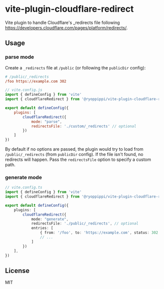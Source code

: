 # vite-plugin-cloudflare-redirect

Vite plugin to handle Cloudflare's \_redirects file following https://developers.cloudflare.com/pages/platform/redirects/.

## Usage

### parse mode
Create a `_redirects` file at `/public` (or following the `publicDir` config):

```ini
# /public/_redirects
/foo https://example.com 302
```

```js
// vite.config.js
import { defineConfig } from 'vite'
import { cloudflareRedirect } from '@ryoppippi/vite-plugin-cloudflare-redirect'

export default defineConfig({
    plugins: [
        cloudflareRedirect({
            mode: "parse",
            redirectsFile: './custom/_redirects' // optional
        })
    ]
})
```

By default if no options are passed, the plugin would try to load from `/public/_redirects` (from `publicDir` config). If the file isn't found, no redirects will happen. Pass the `redirectsFile` option to specify a custom path.

### generate mode

```ts
// vite.config.ts
import { defineConfig } from 'vite'
import { cloudflareRedirect } from '@ryoppippi/vite-plugin-cloudflare-redirect'

export default defineConfig({
    plugins: [
        cloudflareRedirect({
            mode: "generate",
            redirectsFile: './public/_redirects', // optional
            entries: [
                { from: '/foo', to: 'https://example.com', status: 302 },
                // ...
            ]
        })
    ],
})
```


## License
MIT
